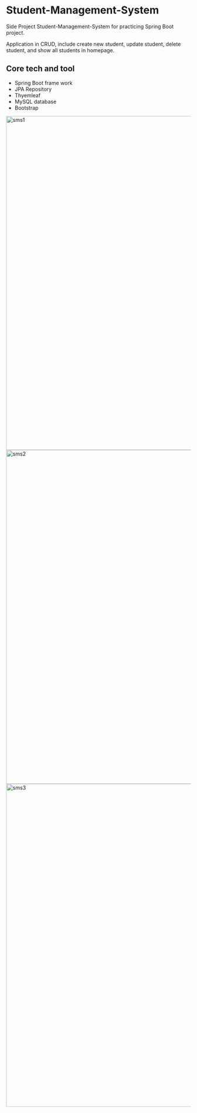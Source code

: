 # Student-Management-System

Side Project Student-Management-System for practicing Spring Boot project.

Application in CRUD, include create new student, update student, delete student, and show all students in homepage.

## Core tech and  tool    
- Spring Boot frame work
- JPA Repository
- Thyemleaf
- MySQL database
- Bootstrap
<img width="911" alt="sms1" src="https://user-images.githubusercontent.com/112683445/215996769-7a439248-8407-4092-b716-9ec5f0724300.png">
<img width="911" alt="sms2" src="https://user-images.githubusercontent.com/112683445/215997427-79deebd4-a5f3-46d4-afda-169e0cb2b330.png">
<img width="881" alt="sms3" src="https://user-images.githubusercontent.com/112683445/215998179-eace8914-54ac-4be3-bc92-eef3d8f79bb6.png">


